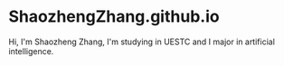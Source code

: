 # ShaozhengZhang.github.io
Hi, I'm Shaozheng Zhang, I'm studying in UESTC and I major in artificial intelligence.
